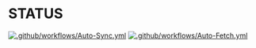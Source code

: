# STATUS

[![.github/workflows/Auto-Sync.yml](https://github.com/netlovehf/mtbu/actions/workflows/Auto-Sync.yml/badge.svg)](https://github.com/netlovehf/CatVodTVSpider) [![.github/workflows/Auto-Fetch.yml](https://github.com/netlovehf/mtbu/actions/workflows/Auto-Fetch.yml/badge.svg)](https://github.com/netlovehf/mtbu/actions/workflows/Auto-Fetch.yml)
